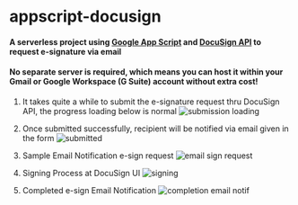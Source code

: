 # appscript-docusign
#### A serverless project using [Google App Script](https://developers.google.com/apps-script) and [DocuSign API](https://www.docusign.com/products/apis) to request e-signature via email

#### No separate server is required, which means you can host it within your Gmail or Google Workspace (G Suite) account without extra cost!

1. It takes quite a while to submit the e-signature request thru DocuSign API, the progress loading below is normal
   ![submission loading](https://drive.google.com/uc?export=view&id=1q1hGPzIxk5uaeSCRC5HZlbTydqdRz5cQ)

2. Once submitted successfully, recipient will be notified via email given in the form
   ![submitted](https://drive.google.com/uc?export=view&id=1wnbieCR5Xs2Fi-9M8Iu8JvH7hM9YO1wI)

3. Sample Email Notification e-sign request
   ![email sign request](https://drive.google.com/uc?export=view&id=1RZjSycVaER80J5QbcYf8wTkImLKnc9ne)

4. Signing Process at DocuSign UI
   ![signing](https://drive.google.com/uc?export=view&id=1GR-jdoYHsrpCDPS-ycOaw6GTDOarKE7D)

5. Completed e-sign Email Notification
   ![completion email notif](https://drive.google.com/uc?export=view&id=1CMaLLBxRu628OexAA6in9G05eAC-97SG)

